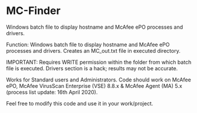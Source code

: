 # MC-Finder
Windows batch file to display hostname and McAfee ePO processes and drivers.

Function: Windows batch file to display hostname and McAfee ePO processes and drivers. Creates an MC_out.txt file in executed directory.

IMPORTANT: Requires WRITE permission within the folder from which batch file is executed. Drivers section is a hack; results may not be accurate.

Works for Standard users and Administrators. Code should work on McAfee ePO, McAfee VirusScan Enterprise (VSE) 8.8.x & McAfee Agent (MA) 5.x (process list update: 16th April 2020).

Feel free to modify this code and use it in your work/project.
